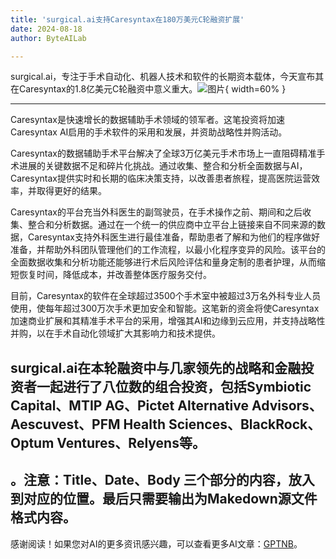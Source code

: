 ```yaml
---
title: 'surgical.ai支持Caresyntax在180万美元C轮融资扩展'
date: 2024-08-18
author: ByteAILab

---
```


surgical.ai，专注于手术自动化、机器人技术和软件的长期资本载体，今天宣布其在Caresyntax的1.8亿美元C轮融资中意义重大。![图片](https://ai-techpark.com/wp-content/uploads/2024/08/surgical-960x540.jpg){ width=60% }

---
 Caresyntax是快速增长的数据辅助手术领域的领军者。这笔投资将加速Caresyntax AI启用的手术软件的采用和发展，并资助战略性并购活动。

Caresyntax的数据辅助手术平台解决了全球3万亿美元手术市场上一直阻碍精准手术进展的关键数据不足和碎片化挑战。通过收集、整合和分析全面数据与AI，Caresyntax提供实时和长期的临床决策支持，以改善患者旅程，提高医院运营效率，并取得更好的结果。

Caresyntax的平台充当外科医生的副驾驶员，在手术操作之前、期间和之后收集、整合和分析数据。通过在一个统一的供应商中立平台上链接来自不同来源的数据，Caresyntax支持外科医生进行最佳准备，帮助患者了解和为他们的程序做好准备，并帮助外科团队管理他们的工作流程，以最小化程序变异的风险。该平台的全面数据收集和分析功能还能够进行术后风险评估和量身定制的患者护理，从而缩短恢复时间，降低成本，并改善整体医疗服务交付。

目前，Caresyntax的软件在全球超过3500个手术室中被超过3万名外科专业人员使用，使每年超过300万次手术更加安全和智能。这笔新的资金将使Caresyntax加速商业扩展和其精准手术平台的采用，增强其AI和边缘到云应用，并支持战略性并购，以在手术自动化领域扩大其影响力和技术提供。

surgical.ai在本轮融资中与几家领先的战略和金融投资者一起进行了八位数的组合投资，包括Symbiotic Capital、MTIP AG、Pictet Alternative Advisors、Aescuvest、PFM Health Sciences、BlackRock、Optum Ventures、Relyens等。
---
。注意：Title、Date、Body 三个部分的内容，放入到对应的位置。最后只需要输出为Makedown源文件格式内容。
---
感谢阅读！如果您对AI的更多资讯感兴趣，可以查看更多AI文章：[GPTNB](https://gptnb.com)。